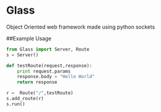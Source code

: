 # Glass
Object Oriented web framework made using python sockets

##Example Usage
```python
from Glass import Server, Route
s = Server()

def testRoute(request,response):
    print request.params
    response.body = "Hello World"
    return response

r =  Route("/",testRoute)
s.add_route(r)
s.run()
```

